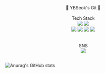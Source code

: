 
<div align="center">
  👋 YBSeok's Git 👋
</div>
<br>
<div align="center">
  Tech Stack
</div>
<div align="center">
  <img src="https://img.shields.io/badge/C-3766AB?style=flat-square&logo=C&logoColor=white"/></a>
  <img src="https://img.shields.io/badge/C++-3766AB?style=flat-square&logo=Cplusplus&logoColor=white"/></a>
</div>
<div align="center">
  <img src="https://img.shields.io/badge/Python-3776AB?style=flat-square&logo=Python&logoColor=white"/></a>
  <img src="https://img.shields.io/badge/HTML5-E34F26?style=flat-square&logo=HTML5&logoColor=white"/></a>
  <img src="https://img.shields.io/badge/CSS-1572B6?style=flat-square&logo=CSS3&logoColor=white"/></a>
  <img src="https://img.shields.io/badge/JavaScript-F7DF1E?style=flat-square&logo=JavaScript&logoColor=white"/></a>
</div>
<br>
<br>
<div align="center">
  SNS
</div>
<div align="center">
  <img src="https://img.shields.io/badge/soberyl4304@gmail.com-EA4335?style=flat-square&logo=Gmail&logoColor=white"/></a>
</div>
<br>

  ![Anurag's GitHub stats](https://github-readme-stats.vercel.app/api?username=YBSeok&show_icons=true&theme=radical)

